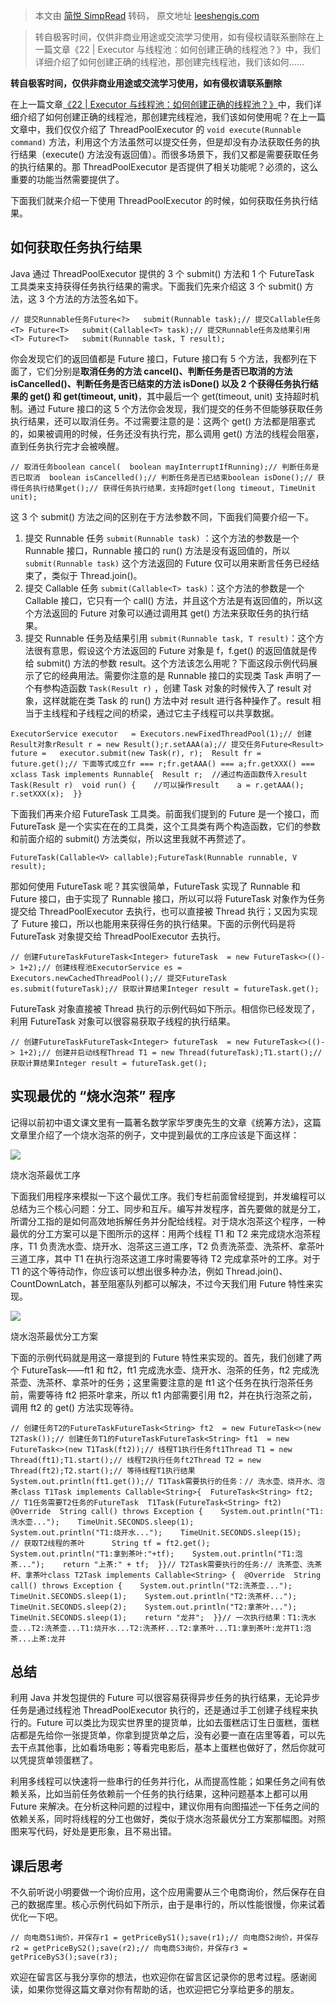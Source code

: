 > 本文由 [简悦 SimpRead](http://ksria.com/simpread/) 转码， 原文地址 [leeshengis.com](https://leeshengis.com/archives/91292)

> 转自极客时间，仅供非商业用途或交流学习使用，如有侵权请联系删除在上一篇文章《22 | Executor 与线程池：如何创建正确的线程池？》中，我们详细介绍了如何创建正确的线程池，那创建完线程池，我们该如何......

**转自极客时间，仅供非商业用途或交流学习使用，如有侵权请联系删除**

在上一篇文章[《22 | Executor 与线程池：如何创建正确的线程池？》](https://time.geekbang.org/column/article/90771)中，我们详细介绍了如何创建正确的线程池，那创建完线程池，我们该如何使用呢？在上一篇文章中，我们仅仅介绍了 ThreadPoolExecutor 的 `void execute(Runnable command)` 方法，利用这个方法虽然可以提交任务，但是却没有办法获取任务的执行结果（execute() 方法没有返回值）。而很多场景下，我们又都是需要获取任务的执行结果的。那 ThreadPoolExecutor 是否提供了相关功能呢？必须的，这么重要的功能当然需要提供了。

下面我们就来介绍一下使用 ThreadPoolExecutor 的时候，如何获取任务执行结果。

如何获取任务执行结果
----------

Java 通过 ThreadPoolExecutor 提供的 3 个 submit() 方法和 1 个 FutureTask 工具类来支持获得任务执行结果的需求。下面我们先来介绍这 3 个 submit() 方法，这 3 个方法的方法签名如下。

```
// 提交Runnable任务Future<?>   submit(Runnable task);// 提交Callable任务<T> Future<T>   submit(Callable<T> task);// 提交Runnable任务及结果引用  <T> Future<T>   submit(Runnable task, T result);
```

你会发现它们的返回值都是 Future 接口，Future 接口有 5 个方法，我都列在下面了，它们分别是**取消任务的方法 cancel()、判断任务是否已取消的方法 isCancelled()、判断任务是否已结束的方法 isDone() **以及** 2 个获得任务执行结果的 get() 和 get(timeout, unit)**，其中最后一个 get(timeout, unit) 支持超时机制。通过 Future 接口的这 5 个方法你会发现，我们提交的任务不但能够获取任务执行结果，还可以取消任务。不过需要注意的是：这两个 get() 方法都是阻塞式的，如果被调用的时候，任务还没有执行完，那么调用 get() 方法的线程会阻塞，直到任务执行完才会被唤醒。

```
// 取消任务boolean cancel(  boolean mayInterruptIfRunning);// 判断任务是否已取消  boolean isCancelled();// 判断任务是否已结束boolean isDone();// 获得任务执行结果get();// 获得任务执行结果，支持超时get(long timeout, TimeUnit unit);
```

这 3 个 submit() 方法之间的区别在于方法参数不同，下面我们简要介绍一下。

1.  提交 Runnable 任务 `submit(Runnable task)` ：这个方法的参数是一个 Runnable 接口，Runnable 接口的 run() 方法是没有返回值的，所以 `submit(Runnable task)` 这个方法返回的 Future 仅可以用来断言任务已经结束了，类似于 Thread.join()。
2.  提交 Callable 任务 `submit(Callable<T> task)`：这个方法的参数是一个 Callable 接口，它只有一个 call() 方法，并且这个方法是有返回值的，所以这个方法返回的 Future 对象可以通过调用其 get() 方法来获取任务的执行结果。
3.  提交 Runnable 任务及结果引用 `submit(Runnable task, T result)`：这个方法很有意思，假设这个方法返回的 Future 对象是 f，f.get() 的返回值就是传给 submit() 方法的参数 result。这个方法该怎么用呢？下面这段示例代码展示了它的经典用法。需要你注意的是 Runnable 接口的实现类 Task 声明了一个有参构造函数 `Task(Result r)` ，创建 Task 对象的时候传入了 result 对象，这样就能在类 Task 的 run() 方法中对 result 进行各种操作了。result 相当于主线程和子线程之间的桥梁，通过它主子线程可以共享数据。

```
ExecutorService executor   = Executors.newFixedThreadPool(1);// 创建Result对象rResult r = new Result();r.setAAA(a);// 提交任务Future<Result> future =   executor.submit(new Task(r), r);  Result fr = future.get();// 下面等式成立fr === r;fr.getAAA() === a;fr.getXXX() === xclass Task implements Runnable{  Result r;  //通过构造函数传入result  Task(Result r)  void run() {    //可以操作result    a = r.getAAA();    r.setXXX(x);  }}
```

下面我们再来介绍 FutureTask 工具类。前面我们提到的 Future 是一个接口，而 FutureTask 是一个实实在在的工具类，这个工具类有两个构造函数，它们的参数和前面介绍的 submit() 方法类似，所以这里我就不再赘述了。

```
FutureTask(Callable<V> callable);FutureTask(Runnable runnable, V result);
```

那如何使用 FutureTask 呢？其实很简单，FutureTask 实现了 Runnable 和 Future 接口，由于实现了 Runnable 接口，所以可以将 FutureTask 对象作为任务提交给 ThreadPoolExecutor 去执行，也可以直接被 Thread 执行；又因为实现了 Future 接口，所以也能用来获得任务的执行结果。下面的示例代码是将 FutureTask 对象提交给 ThreadPoolExecutor 去执行。

```
// 创建FutureTaskFutureTask<Integer> futureTask  = new FutureTask<>(()-> 1+2);// 创建线程池ExecutorService es =   Executors.newCachedThreadPool();// 提交FutureTask es.submit(futureTask);// 获取计算结果Integer result = futureTask.get();
```

FutureTask 对象直接被 Thread 执行的示例代码如下所示。相信你已经发现了，利用 FutureTask 对象可以很容易获取子线程的执行结果。

```
// 创建FutureTaskFutureTask<Integer> futureTask  = new FutureTask<>(()-> 1+2);// 创建并启动线程Thread T1 = new Thread(futureTask);T1.start();// 获取计算结果Integer result = futureTask.get();
```

实现最优的 “烧水泡茶” 程序
---------------

记得以前初中语文课文里有一篇著名数学家华罗庚先生的文章《统筹方法》，这篇文章里介绍了一个烧水泡茶的例子，文中提到最优的工序应该是下面这样：

[![](https://static001.geekbang.org/resource/image/86/ce/86193a2dba88dd15562118cce6d786ce.png)](https://static001.geekbang.org/resource/image/86/ce/86193a2dba88dd15562118cce6d786ce.png)

烧水泡茶最优工序

下面我们用程序来模拟一下这个最优工序。我们专栏前面曾经提到，并发编程可以总结为三个核心问题：分工、同步和互斥。编写并发程序，首先要做的就是分工，所谓分工指的是如何高效地拆解任务并分配给线程。对于烧水泡茶这个程序，一种最优的分工方案可以是下图所示的这样：用两个线程 T1 和 T2 来完成烧水泡茶程序，T1 负责洗水壶、烧开水、泡茶这三道工序，T2 负责洗茶壶、洗茶杯、拿茶叶三道工序，其中 T1 在执行泡茶这道工序时需要等待 T2 完成拿茶叶的工序。对于 T1 的这个等待动作，你应该可以想出很多种办法，例如 Thread.join()、CountDownLatch，甚至阻塞队列都可以解决，不过今天我们用 Future 特性来实现。

[![](https://static001.geekbang.org/resource/image/9c/8e/9cf7d188af9119a5e76788466b453d8e.png)](https://static001.geekbang.org/resource/image/9c/8e/9cf7d188af9119a5e76788466b453d8e.png)

烧水泡茶最优分工方案

下面的示例代码就是用这一章提到的 Future 特性来实现的。首先，我们创建了两个 FutureTask——ft1 和 ft2，ft1 完成洗水壶、烧开水、泡茶的任务，ft2 完成洗茶壶、洗茶杯、拿茶叶的任务；这里需要注意的是 ft1 这个任务在执行泡茶任务前，需要等待 ft2 把茶叶拿来，所以 ft1 内部需要引用 ft2，并在执行泡茶之前，调用 ft2 的 get() 方法实现等待。

```
// 创建任务T2的FutureTaskFutureTask<String> ft2  = new FutureTask<>(new T2Task());// 创建任务T1的FutureTaskFutureTask<String> ft1  = new FutureTask<>(new T1Task(ft2));// 线程T1执行任务ft1Thread T1 = new Thread(ft1);T1.start();// 线程T2执行任务ft2Thread T2 = new Thread(ft2);T2.start();// 等待线程T1执行结果System.out.println(ft1.get());// T1Task需要执行的任务：// 洗水壶、烧开水、泡茶class T1Task implements Callable<String>{  FutureTask<String> ft2;  // T1任务需要T2任务的FutureTask  T1Task(FutureTask<String> ft2)  @Override  String call() throws Exception {    System.out.println("T1:洗水壶...");    TimeUnit.SECONDS.sleep(1);        System.out.println("T1:烧开水...");    TimeUnit.SECONDS.sleep(15);    // 获取T2线程的茶叶      String tf = ft2.get();    System.out.println("T1:拿到茶叶:"+tf);    System.out.println("T1:泡茶...");    return "上茶:" + tf;  }}// T2Task需要执行的任务:// 洗茶壶、洗茶杯、拿茶叶class T2Task implements Callable<String> {  @Override  String call() throws Exception {    System.out.println("T2:洗茶壶...");    TimeUnit.SECONDS.sleep(1);    System.out.println("T2:洗茶杯...");    TimeUnit.SECONDS.sleep(2);    System.out.println("T2:拿茶叶...");    TimeUnit.SECONDS.sleep(1);    return "龙井";  }}// 一次执行结果：T1:洗水壶...T2:洗茶壶...T1:烧开水...T2:洗茶杯...T2:拿茶叶...T1:拿到茶叶:龙井T1:泡茶...上茶:龙井
```

总结
--

利用 Java 并发包提供的 Future 可以很容易获得异步任务的执行结果，无论异步任务是通过线程池 ThreadPoolExecutor 执行的，还是通过手工创建子线程来执行的。Future 可以类比为现实世界里的提货单，比如去蛋糕店订生日蛋糕，蛋糕店都是先给你一张提货单，你拿到提货单之后，没有必要一直在店里等着，可以先去干点其他事，比如看场电影；等看完电影后，基本上蛋糕也做好了，然后你就可以凭提货单领蛋糕了。

利用多线程可以快速将一些串行的任务并行化，从而提高性能；如果任务之间有依赖关系，比如当前任务依赖前一个任务的执行结果，这种问题基本上都可以用 Future 来解决。在分析这种问题的过程中，建议你用有向图描述一下任务之间的依赖关系，同时将线程的分工也做好，类似于烧水泡茶最优分工方案那幅图。对照图来写代码，好处是更形象，且不易出错。

课后思考
----

不久前听说小明要做一个询价应用，这个应用需要从三个电商询价，然后保存在自己的数据库里。核心示例代码如下所示，由于是串行的，所以性能很慢，你来试着优化一下吧。

```
// 向电商S1询价，并保存r1 = getPriceByS1();save(r1);// 向电商S2询价，并保存r2 = getPriceByS2();save(r2);// 向电商S3询价，并保存r3 = getPriceByS3();save(r3);
```

欢迎在留言区与我分享你的想法，也欢迎你在留言区记录你的思考过程。感谢阅读，如果你觉得这篇文章对你有帮助的话，也欢迎把它分享给更多的朋友。
